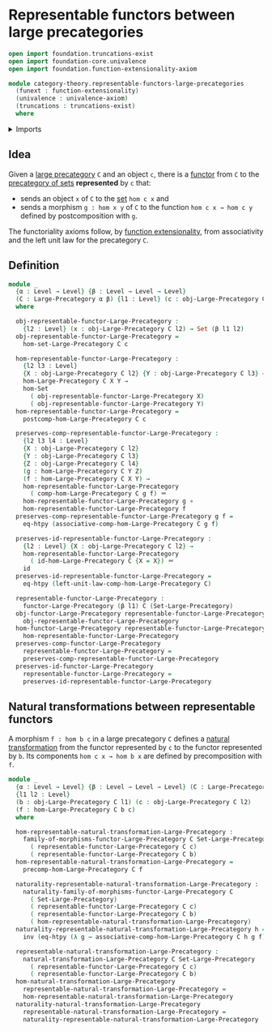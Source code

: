 # Representable functors between large precategories

```agda
open import foundation.truncations-exist
open import foundation-core.univalence
open import foundation.function-extensionality-axiom

module category-theory.representable-functors-large-precategories
  (funext : function-extensionality)
  (univalence : univalence-axiom)
  (truncations : truncations-exist)
  where
```

<details><summary>Imports</summary>

```agda
open import category-theory.functors-large-precategories funext univalence truncations
open import category-theory.large-precategories funext univalence truncations
open import category-theory.natural-transformations-functors-large-precategories funext univalence truncations

open import foundation.category-of-sets funext univalence truncations
open import foundation.function-extensionality funext
open import foundation.function-types funext
open import foundation.identity-types funext
open import foundation.sets funext univalence
open import foundation.universe-levels
```

</details>

## Idea

Given a [large precategory](category-theory.large-precategories.md) `C` and an
object `c`, there is a
[functor](category-theory.functors-large-precategories.md) from `C` to the
[precategory of sets](foundation.category-of-sets.md) **represented** by `c`
that:

- sends an object `x` of `C` to the [set](foundation-core.sets.md) `hom c x` and
- sends a morphism `g : hom x y` of `C` to the function `hom c x → hom c y`
  defined by postcomposition with `g`.

The functoriality axioms follow, by
[function extensionality](foundation.function-extensionality.md), from
associativity and the left unit law for the precategory `C`.

## Definition

```agda
module _
  {α : Level → Level} {β : Level → Level → Level}
  (C : Large-Precategory α β) {l1 : Level} (c : obj-Large-Precategory C l1)
  where

  obj-representable-functor-Large-Precategory :
    {l2 : Level} (x : obj-Large-Precategory C l2) → Set (β l1 l2)
  obj-representable-functor-Large-Precategory =
    hom-set-Large-Precategory C c

  hom-representable-functor-Large-Precategory :
    {l2 l3 : Level}
    {X : obj-Large-Precategory C l2} {Y : obj-Large-Precategory C l3} →
    hom-Large-Precategory C X Y →
    hom-Set
      ( obj-representable-functor-Large-Precategory X)
      ( obj-representable-functor-Large-Precategory Y)
  hom-representable-functor-Large-Precategory =
    postcomp-hom-Large-Precategory C c

  preserves-comp-representable-functor-Large-Precategory :
    {l2 l3 l4 : Level}
    {X : obj-Large-Precategory C l2}
    {Y : obj-Large-Precategory C l3}
    {Z : obj-Large-Precategory C l4}
    (g : hom-Large-Precategory C Y Z)
    (f : hom-Large-Precategory C X Y) →
    hom-representable-functor-Large-Precategory
      ( comp-hom-Large-Precategory C g f) ＝
    hom-representable-functor-Large-Precategory g ∘
    hom-representable-functor-Large-Precategory f
  preserves-comp-representable-functor-Large-Precategory g f =
    eq-htpy (associative-comp-hom-Large-Precategory C g f)

  preserves-id-representable-functor-Large-Precategory :
    {l2 : Level} {X : obj-Large-Precategory C l2} →
    hom-representable-functor-Large-Precategory
      ( id-hom-Large-Precategory C {X = X}) ＝
    id
  preserves-id-representable-functor-Large-Precategory =
    eq-htpy (left-unit-law-comp-hom-Large-Precategory C)

  representable-functor-Large-Precategory :
    functor-Large-Precategory (β l1) C (Set-Large-Precategory)
  obj-functor-Large-Precategory representable-functor-Large-Precategory =
    obj-representable-functor-Large-Precategory
  hom-functor-Large-Precategory representable-functor-Large-Precategory =
    hom-representable-functor-Large-Precategory
  preserves-comp-functor-Large-Precategory
    representable-functor-Large-Precategory =
    preserves-comp-representable-functor-Large-Precategory
  preserves-id-functor-Large-Precategory
    representable-functor-Large-Precategory =
    preserves-id-representable-functor-Large-Precategory
```

## Natural transformations between representable functors

A morphism `f : hom b c` in a large precategory `C` defines a
[natural transformation](category-theory.natural-transformations-functors-large-precategories.md)
from the functor represented by `c` to the functor represented by `b`. Its
components `hom c x → hom b x` are defined by precomposition with `f`.

```agda
module _
  {α : Level → Level} {β : Level → Level → Level} (C : Large-Precategory α β)
  {l1 l2 : Level}
  (b : obj-Large-Precategory C l1) (c : obj-Large-Precategory C l2)
  (f : hom-Large-Precategory C b c)
  where

  hom-representable-natural-transformation-Large-Precategory :
    family-of-morphisms-functor-Large-Precategory C Set-Large-Precategory
      ( representable-functor-Large-Precategory C c)
      ( representable-functor-Large-Precategory C b)
  hom-representable-natural-transformation-Large-Precategory =
    precomp-hom-Large-Precategory C f

  naturality-representable-natural-transformation-Large-Precategory :
    naturality-family-of-morphisms-functor-Large-Precategory C
      ( Set-Large-Precategory)
      ( representable-functor-Large-Precategory C c)
      ( representable-functor-Large-Precategory C b)
      ( hom-representable-natural-transformation-Large-Precategory)
  naturality-representable-natural-transformation-Large-Precategory h =
    inv (eq-htpy (λ g → associative-comp-hom-Large-Precategory C h g f))

  representable-natural-transformation-Large-Precategory :
    natural-transformation-Large-Precategory C Set-Large-Precategory
      ( representable-functor-Large-Precategory C c)
      ( representable-functor-Large-Precategory C b)
  hom-natural-transformation-Large-Precategory
    representable-natural-transformation-Large-Precategory =
    hom-representable-natural-transformation-Large-Precategory
  naturality-natural-transformation-Large-Precategory
    representable-natural-transformation-Large-Precategory =
    naturality-representable-natural-transformation-Large-Precategory
```
